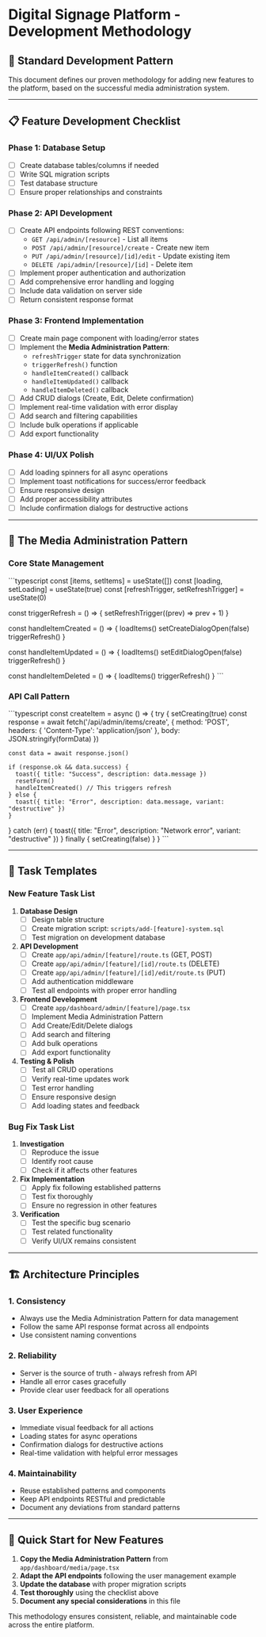 # Digital Signage Platform - Development Methodology

## 🎯 **Standard Development Pattern**

This document defines our proven methodology for adding new features to the platform, based on the successful media administration system.

---

## 📋 **Feature Development Checklist**

### **Phase 1: Database Setup**
- [ ] Create database tables/columns if needed
- [ ] Write SQL migration scripts
- [ ] Test database structure
- [ ] Ensure proper relationships and constraints

### **Phase 2: API Development**
- [ ] Create API endpoints following REST conventions:
  - `GET /api/admin/[resource]` - List all items
  - `POST /api/admin/[resource]/create` - Create new item
  - `PUT /api/admin/[resource]/[id]/edit` - Update existing item
  - `DELETE /api/admin/[resource]/[id]` - Delete item
- [ ] Implement proper authentication and authorization
- [ ] Add comprehensive error handling and logging
- [ ] Include data validation on server side
- [ ] Return consistent response format

### **Phase 3: Frontend Implementation**
- [ ] Create main page component with loading/error states
- [ ] Implement the **Media Administration Pattern**:
  - `refreshTrigger` state for data synchronization
  - `triggerRefresh()` function
  - `handleItemCreated()` callback
  - `handleItemUpdated()` callback  
  - `handleItemDeleted()` callback
- [ ] Add CRUD dialogs (Create, Edit, Delete confirmation)
- [ ] Implement real-time validation with error display
- [ ] Add search and filtering capabilities
- [ ] Include bulk operations if applicable
- [ ] Add export functionality

### **Phase 4: UI/UX Polish**
- [ ] Add loading spinners for all async operations
- [ ] Implement toast notifications for success/error feedback
- [ ] Ensure responsive design
- [ ] Add proper accessibility attributes
- [ ] Include confirmation dialogs for destructive actions

---

## 🔄 **The Media Administration Pattern**

### **Core State Management**
\`\`\`typescript
const [items, setItems] = useState([])
const [loading, setLoading] = useState(true)
const [refreshTrigger, setRefreshTrigger] = useState(0)

const triggerRefresh = () => {
  setRefreshTrigger((prev) => prev + 1)
}

const handleItemCreated = () => {
  loadItems()
  setCreateDialogOpen(false)
  triggerRefresh()
}

const handleItemUpdated = () => {
  loadItems()
  setEditDialogOpen(false)
  triggerRefresh()
}

const handleItemDeleted = () => {
  loadItems()
  triggerRefresh()
}
\`\`\`

### **API Call Pattern**
\`\`\`typescript
const createItem = async () => {
  try {
    setCreating(true)
    const response = await fetch('/api/admin/items/create', {
      method: 'POST',
      headers: { 'Content-Type': 'application/json' },
      body: JSON.stringify(formData)
    })
    
    const data = await response.json()
    
    if (response.ok && data.success) {
      toast({ title: "Success", description: data.message })
      resetForm()
      handleItemCreated() // This triggers refresh
    } else {
      toast({ title: "Error", description: data.message, variant: "destructive" })
    }
  } catch (err) {
    toast({ title: "Error", description: "Network error", variant: "destructive" })
  } finally {
    setCreating(false)
  }
}
\`\`\`

---

## 📝 **Task Templates**

### **New Feature Task List**
1. **Database Design**
   - [ ] Design table structure
   - [ ] Create migration script: `scripts/add-[feature]-system.sql`
   - [ ] Test migration on development database

2. **API Development**
   - [ ] Create `app/api/admin/[feature]/route.ts` (GET, POST)
   - [ ] Create `app/api/admin/[feature]/[id]/route.ts` (DELETE)
   - [ ] Create `app/api/admin/[feature]/[id]/edit/route.ts` (PUT)
   - [ ] Add authentication middleware
   - [ ] Test all endpoints with proper error handling

3. **Frontend Development**
   - [ ] Create `app/dashboard/admin/[feature]/page.tsx`
   - [ ] Implement Media Administration Pattern
   - [ ] Add Create/Edit/Delete dialogs
   - [ ] Add search and filtering
   - [ ] Add bulk operations
   - [ ] Add export functionality

4. **Testing & Polish**
   - [ ] Test all CRUD operations
   - [ ] Verify real-time updates work
   - [ ] Test error handling
   - [ ] Ensure responsive design
   - [ ] Add loading states and feedback

### **Bug Fix Task List**
1. **Investigation**
   - [ ] Reproduce the issue
   - [ ] Identify root cause
   - [ ] Check if it affects other features

2. **Fix Implementation**
   - [ ] Apply fix following established patterns
   - [ ] Test fix thoroughly
   - [ ] Ensure no regression in other features

3. **Verification**
   - [ ] Test the specific bug scenario
   - [ ] Test related functionality
   - [ ] Verify UI/UX remains consistent

---

## 🏗️ **Architecture Principles**

### **1. Consistency**
- Always use the Media Administration Pattern for data management
- Follow the same API response format across all endpoints
- Use consistent naming conventions

### **2. Reliability**
- Server is the source of truth - always refresh from API
- Handle all error cases gracefully
- Provide clear user feedback for all operations

### **3. User Experience**
- Immediate visual feedback for all actions
- Loading states for async operations
- Confirmation dialogs for destructive actions
- Real-time validation with helpful error messages

### **4. Maintainability**
- Reuse established patterns and components
- Keep API endpoints RESTful and predictable
- Document any deviations from standard patterns

---

## 🚀 **Quick Start for New Features**

1. **Copy the Media Administration Pattern** from `app/dashboard/media/page.tsx`
2. **Adapt the API endpoints** following the user management example
3. **Update the database** with proper migration scripts
4. **Test thoroughly** using the checklist above
5. **Document any special considerations** in this file

This methodology ensures consistent, reliable, and maintainable code across the entire platform.
